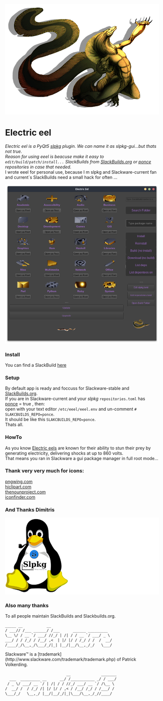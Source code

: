 ![](./eeel-dragon.png)

# Electric eel
*Electric eel is a PyQt5  [slpkg](https://dslackw.gitlab.io/slpkg) plugin. We can name it as slpkg-gui...but thats not true.*<br>
*Reason for using eeel is beacuse make it easy to `edit/build/patch/install...` SlackBuilds from [SlackBuilds.org](https://github.com/SlackBuildsOrg/slackbuilds.git) or [ponce](https://github.com/Ponce/slackbuilds) repositories in case that needed.*<br>
I wrote eeel for personal use, because I m slpkg and  Slackware-current fan and current`s SlackBuilds need a small hack  for  often ...

![Electric eel](./Electric-eel.png)

### Install
You can find a SlackBuild [here]()

### Setup
By default app is ready and foccuss for Slackware-stable and [SlackBuilds.org](https://github.com/SlackBuildsOrg/slackbuilds.git).<br>
If you are in Slackware-current and your *slpkg* `repositories.toml` has [ponce](https://github.com/Ponce/slackbuilds) = true , then:
<br>open with your text editor `/etc/eeel/eeel.env` and un-comment `# SLAKCBUILDS_REPO=ponce`.<br>
It should be like this `SLAKCBUILDS_REPO=ponce`. <br>
Thats all.


### HowTo
As you know [Electric eels](https://en.wikipedia.org/wiki/Electric_eel) are known for their ability to stun their prey by generating electricity, delivering shocks at up to 860 volts.<br>
That means you ran in Slackware a gui package manager in full root mode...<br>

### Thank very very much for icons:
[pngwing.com](https://www.pngwing.com/)<br>
[hiclipart.com](https://www.hiclipart.com/)<br>
[thenounproject.com](https://thenounproject.com/)<br>
[iconfinder.com](https://www.iconfinder.com/)<br>

### And Thanks Dimitris
[![slpkg](./slpkg-logo.png)](https://gitlab.com/dslackw/slpkg)


### Also many thanks
To all people maintain SlackBuilds and Slackbuilds.org.<br>

```
_____ __           __
/ ___// /___ ______/ /___      ______ _________
\__ \/ / __ `/ ___/ //_/ | /| / / __ `/ ___/ _ \
___/ / / /_/ / /__/ ,<  | |/ |/ / /_/ / /  /  __/
/____/_/\__,_/\___/_/|_| |__/|__/\__,_/_/   \___/

```
<p>
Slackware™ is a [trademark](http://www.slackware.com/trademark/trademark.php) of Patrick Volkerding.
</p>

```
                            __              _______
  ___  _________ __      __/ /___________ _/ / ___/
 / _ \/ ___/ __ `/ | /| / / //_/ ___/ __ `/ /\__ \ 
/  __/ /  / /_/ /| |/ |/ / ,< / /__/ /_/ / /___/ / 
\___/_/   \__,_/ |__/|__/_/|_|\___/\__,_/_//____/  
                                                   

```
